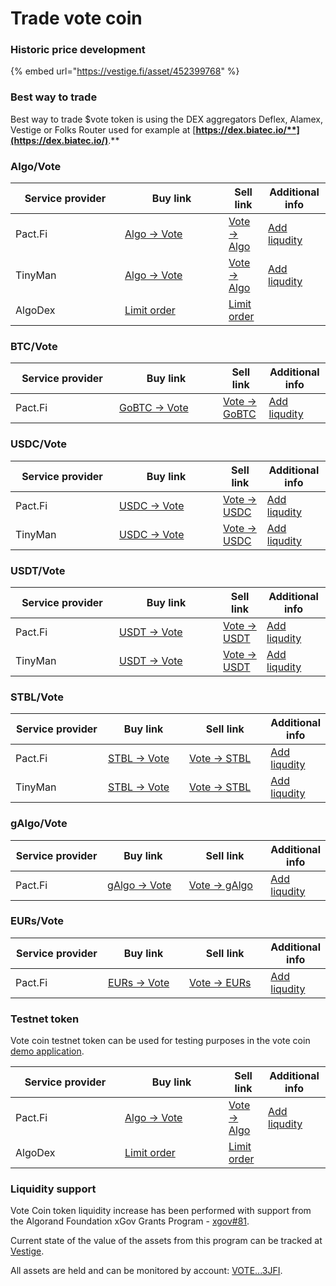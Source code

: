 # Trade vote coin

### Historic price development

{% embed url="https://vestige.fi/asset/452399768" %}

### Best way to trade

Best way to trade $vote token is using the DEX aggregators Deflex, Alamex, Vestige or Folks Router used for example at [**https://dex.biatec.io/**](https://dex.biatec.io/)**.**

### Algo/Vote

<table><thead><tr><th width="159">Service provider</th><th width="150">Buy link</th><th>Sell link</th><th>Additional info</th></tr></thead><tbody><tr><td>Pact.Fi</td><td><a href="https://app.pact.fi/swap?pair=ALGO:0/VOTE+COIN:452399768">Algo -> Vote</a></td><td><a href="https://app.pact.fi/swap?pair=-ALGO:0/VOTE+COIN:452399768">Vote -> Algo</a></td><td><a href="https://app.pact.fi/add-liquidity/662102761">Add liqudity</a></td></tr><tr><td>TinyMan</td><td><a href="https://app.tinyman.org/#/swap?asset_in=0&#x26;asset_out=452399768">Algo -> Vote</a></td><td><a href="https://app.tinyman.org/#/swap?asset_in=452399768&#x26;asset_out=0">Vote -> Algo</a></td><td><a href="https://app.tinyman.org/#/pool/add-liquidity?asset_1=0&#x26;asset_2=452399768">Add liqudity</a></td></tr><tr><td>AlgoDex</td><td><a href="https://app.algodex.com/trade/452399768">Limit order</a></td><td><a href="https://app.algodex.com/trade/452399768">Limit order</a></td><td></td></tr></tbody></table>

### BTC/Vote

<table><thead><tr><th width="150">Service provider</th><th width="150">Buy link</th><th>Sell link</th><th>Additional info</th></tr></thead><tbody><tr><td>Pact.Fi</td><td><a href="https://app.pact.fi/swap?pair=GOBTC:386192725/VOTE+COIN:452399768">GoBTC -> Vote</a></td><td><a href="https://app.pact.fi/swap?pair=-GOBTC:386192725/VOTE+COIN:452399768">Vote -> GoBTC</a></td><td><a href="https://app.pact.fi/add-liquidity/727603109">Add liqudity</a></td></tr></tbody></table>

### USDC/Vote

<table><thead><tr><th width="150">Service provider</th><th width="150">Buy link</th><th>Sell link</th><th>Additional info</th></tr></thead><tbody><tr><td>Pact.Fi</td><td><a href="https://app.pact.fi/swap?pair=USDC:31566704/VOTE+COIN:452399768">USDC -> Vote</a></td><td><a href="https://app.pact.fi/swap?pair=-USDC:31566704/VOTE+COIN:452399768">Vote -> USDC</a></td><td><a href="https://app.pact.fi/add-liquidity/662105634">Add liqudity</a></td></tr><tr><td>TinyMan</td><td><a href="https://app.tinyman.org/#/swap?asset_in=31566704&#x26;asset_out=452399768">USDC -> Vote</a></td><td><a href="https://app.tinyman.org/#/swap?asset_in=452399768&#x26;asset_out=31566704">Vote -> USDC</a></td><td><a href="https://app.tinyman.org/#/pool/add-liquidity?asset_1=31566704&#x26;asset_2=452399768">Add liqudity</a></td></tr></tbody></table>

### USDT/Vote

<table><thead><tr><th width="150">Service provider</th><th width="150">Buy link</th><th>Sell link</th><th>Additional info</th></tr></thead><tbody><tr><td>Pact.Fi</td><td><a href="https://app.pact.fi/swap?pair=TETHER+USDT312769/VOTE+COIN452399768(1)">USDT -> Vote</a></td><td><a href="https://app.pact.fi/swap?pair=-TETHER+USDT312769/VOTE+COIN452399768(1)">Vote -> USDT</a></td><td><a href="https://app.pact.fi/add-liquidity/662144539">Add liqudity</a></td></tr><tr><td>TinyMan</td><td><a href="https://app.tinyman.org/#/swap?asset_in=312769&#x26;asset_out=452399768">USDT -> Vote</a></td><td><a href="https://app.tinyman.org/#/swap?asset_in=452399768&#x26;asset_out=312769">Vote -> USDT</a></td><td><a href="https://app.tinyman.org/#/pool/add-liquidity?asset_1=312769&#x26;asset_2=452399768">Add liqudity</a></td></tr></tbody></table>

### STBL/Vote

<table><thead><tr><th width="163.89743589743588">Service provider</th><th width="150">Buy link</th><th width="150">Sell link</th><th>Additional info</th></tr></thead><tbody><tr><td>Pact.Fi</td><td><a href="https://app.pact.fi/swap?pair=-VOTE+COIN452399768/STBL465865291(1)">STBL -> Vote</a></td><td><a href="https://app.pact.fi/swap?pair=VOTE+COIN452399768/STBL465865291(1)">Vote -> STBL</a></td><td><a href="https://app.pact.fi/add-liquidity/662165540">Add liqudity</a></td></tr><tr><td>TinyMan</td><td><a href="https://app.tinyman.org/#/swap?asset_in=465865291&#x26;asset_out=452399768">STBL -> Vote</a></td><td><a href="https://app.tinyman.org/#/swap?asset_in=452399768&#x26;asset_out=465865291">Vote -> STBL</a></td><td><a href="https://app.tinyman.org/#/pool/add-liquidity?asset_1=465865291&#x26;asset_2=452399768">Add liqudity</a></td></tr></tbody></table>

### gAlgo/Vote

<table><thead><tr><th width="163.89743589743588">Service provider</th><th width="150">Buy link</th><th width="150">Sell link</th><th>Additional info</th></tr></thead><tbody><tr><td>Pact.Fi</td><td><a href="https://app.pact.fi/swap?pair=-VOTE+COIN:452399768/GOVERNANCE+ALGO:793124631">gAlgo -> Vote</a></td><td><a href="https://app.pact.fi/swap?pair=VOTE+COIN:452399768/GOVERNANCE+ALGO:793124631">Vote -> gAlgo</a></td><td><a href="https://app.pact.fi/add-liquidity/1078306383">Add liqudity</a></td></tr></tbody></table>

### EURs/Vote

<table><thead><tr><th width="163.89743589743588">Service provider</th><th width="150">Buy link</th><th width="150">Sell link</th><th>Additional info</th></tr></thead><tbody><tr><td>Pact.Fi</td><td><a href="https://app.pact.fi/swap?direct=true&#x26;pair=STASIS%20EURO%3A227855942%2FVOTE%20COIN%3A452399768%282%2CCONSTv201%29">EURs -> Vote</a></td><td><a href="https://app.pact.fi/swap?pair=-STASIS+EURO:227855942/VOTE+COIN:452399768(2,CONSTv201)">Vote -> EURs</a></td><td><a href="https://app.pact.fi/add-liquidity/1526758875">Add liqudity</a></td></tr></tbody></table>

### Testnet token

Vote coin testnet token can be used for testing purposes in the vote coin [demo application](https://demo.vote-coin.com).

<table><thead><tr><th width="159">Service provider</th><th width="150">Buy link</th><th>Sell link</th><th>Additional info</th></tr></thead><tbody><tr><td>Pact.Fi</td><td><a href="https://testnet.pact.fi/swap?pair=ALGO0/VOTE+COIN48806985(1)">Algo -> Vote</a></td><td><a href="https://testnet.pact.fi/swap?pair=-ALGO0/VOTE+COIN48806985(1)">Vote -> Algo</a></td><td><a href="https://testnet.pact.fi/add-liquidity/88280437">Add liqudity</a></td></tr><tr><td>AlgoDex</td><td><a href="https://testnet.algodex.com/trade/48806985">Limit order</a></td><td><a href="https://testnet.algodex.com/trade/48806985">Limit order</a></td><td></td></tr></tbody></table>

### Liquidity support

Vote Coin token liquidity increase has been performed with support from the Algorand Foundation xGov Grants Program - [xgov#81](https://github.com/algorandfoundation/xGov/blob/main/Proposals/xgov-81.md).

Current state of the value of the assets from this program can be tracked at [Vestige](https://vestige.fi/wallet/VOTEMK4BPMNSCIKDC5XRYMXCPFJA7OFIG27N7PQIOVFTTPIROOBI4H3JFI).

All assets are held and can be monitored by account: [VOTE...3JFI](https://allo.info/account/VOTEMK4BPMNSCIKDC5XRYMXCPFJA7OFIG27N7PQIOVFTTPIROOBI4H3JFI/txns/).

